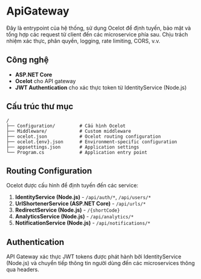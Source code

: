 # ApiGateway

Đây là entrypoint của hệ thống, sử dụng Ocelot để định tuyến, bảo mật và tổng hợp các request từ client đến các microservice phía sau. Chịu trách nhiệm xác thực, phân quyền, logging, rate limiting, CORS, v.v.

## Công nghệ
- **ASP.NET Core**
- **Ocelot** cho API gateway
- **JWT Authentication** cho xác thực token từ IdentityService (Node.js)

## Cấu trúc thư mục
```
/
├── Configuration/         # Cấu hình Ocelot
├── Middleware/            # Custom middleware
├── ocelot.json            # Ocelot routing configuration
├── ocelot.{env}.json      # Environment-specific configuration
├── appsettings.json       # Application settings
└── Program.cs             # Application entry point
```

## Routing Configuration

Ocelot được cấu hình để định tuyến đến các service:

1. **IdentityService (Node.js)** - `/api/auth/*`, `/api/users/*`
2. **UrlShortenerService (ASP.NET Core)** - `/api/urls/*`
3. **RedirectService (Node.js)** - `/{shortCode}`
4. **AnalyticsService (Node.js)** - `/api/analytics/*`
5. **NotificationService (Node.js)** - `/api/notifications/*`

## Authentication

API Gateway xác thực JWT tokens được phát hành bởi IdentityService (Node.js) và chuyển tiếp thông tin người dùng đến các microservices thông qua headers. 